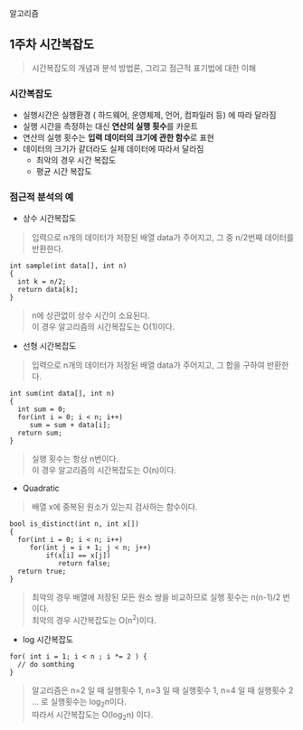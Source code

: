  알고리즘

## 1주차 시간복잡도 
 > 시간복잡도의 개념과 분석 방법론, 그리고 점근적 표기법에 대한 이해

 ### 시간복잡도
 - 실행시간은 실행환경 ( 하드웨어, 운영체제, 언어, 컴파일러 등) 에 따라 달라짐
 - 실행 시간을 측정하는 대신 **연산의 실행 횟수**를 카운트
 - 연산의 실행 횟수는 **입력 데이터의 크기에 관한 함수**로 표현
 - 데이터의 크기가 같더라도 실제 데이터에 따라서 달라짐 
   - 최악의 경우 시간 복잡도 
   - 평균 시간 복잡도  

### 점근적 분석의 예

- 상수 시간복잡도 
> 입력으로 n개의 데이터가 저장된 배열 data가 주어지고, 그 중 n/2번째 데이터를 반환한다.
```
int sample(int data[], int n)
{
  int k = n/2;
  return data[k];
}
```
> n에 상관없이 상수 시간이 소요된다. <br>
> 이 경우 알고리즘의 시간복잡도는 O(1)이다.

- 선형 시간복잡도 
> 입력으로 n개의 데이터가 저장된 배열 data가 주어지고, 그 합을 구하여 반환한다.
```
int sum(int data[], int n)
{
  int sum = 0;
  for(int i = 0; i < n; i++)
     sum = sum + data[i];
  return sum;
}
```
> 실행 횟수는 항상 n번이다. <br> 
> 이 경우 알고리즘의 시간복잡도는 O(n)이다. 

- Quadratic
> 배열 x에 중복된 원소가 있는지 검사하는 함수이다.
```
bool is_distinct(int n, int x[])
{
  for(int i = 0; i < n; i++)
     for(int j = i + 1; j < n; j++)
         if(x[i] == x[j])
            return false;
  return true;
}
```
> 최악의 경우 배열에 저장된 모든 원소 쌍을 비교하므로 실행 횟수는 n(n-1)/2 번 이다. <br> 
> 최악의 경우 시간복잡도는 O(n<sup>2</sup>)이다.

- log 시간복잡도
```
for( int i = 1; i < n ; i *= 2 ) {
  // do somthing
}
```
>  알고리즘은 n=2 일 때 실행횟수 1, n=3 일 때 실행횟수 1, n=4 일 때 실행횟수 2 ... 로 실행횟수는 log<sub>2</sub>n이다. <br>
> 따라서 시간복잡도는 O(log<sub>2</sub>n) 이다. 